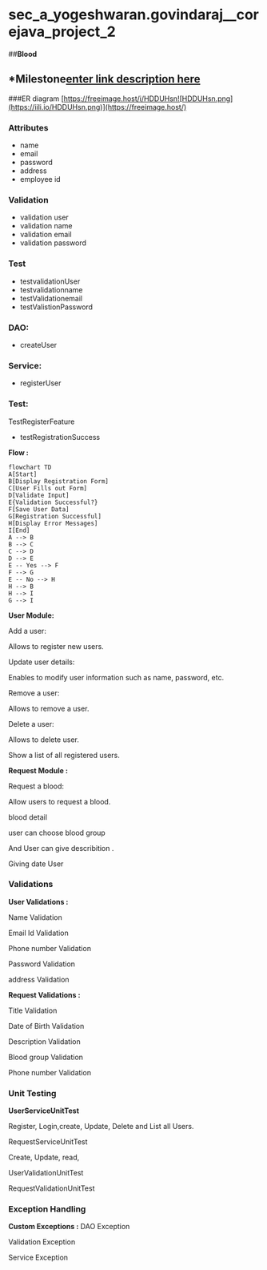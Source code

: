 # sec_a_yogeshwaran.govindaraj__corejava_project_2
##**Blood**

## *Milestone[enter link description here](https://github.com/fssa-batch3/sec_a_yogeshwaran.govindaraj__corejava_project_2/milestones)

###ER diagram [https://freeimage.host/i/HDDUHsn![HDDUHsn.png](https://iili.io/HDDUHsn.png)](https://freeimage.host/)

### Attributes

-   name
-   email
-   password
-   address
-   employee id

### Validation

-   validation user
-   validation name
-   validation email
-   validation password

### Test

-   testvalidationUser
-   testvalidationname
-   testValidationemail
-   testValistionPassword

### DAO:

-   createUser

### Service:

-   registerUser

### Test:

TestRegisterFeature

-   testRegistrationSuccess

**Flow :**
```mermaid  
flowchart TD
A[Start]  
B[Display Registration Form]  
C[User Fills out Form]  
D[Validate Input]  
E{Validation Successful?}  
F[Save User Data]  
G[Registration Successful]  
H[Display Error Messages]  
I[End]  
A --> B  
B --> C  
C --> D  
D --> E  
E -- Yes --> F  
F --> G  
E -- No --> H  
H --> B  
H --> I  
G --> I  
```
**User Module:**

Add a user:

Allows to register new users.

Update user details:

Enables to modify user information such as name, password, etc.

Remove a user:

Allows to remove a user.

Delete a user:

Allows to delete user.

Show a list of all registered users.



**Request Module :**

Request a blood:

Allow users to request a blood.

blood detail 

user can choose blood group 

And User can give describition .

Giving date User 

### Validations

**User Validations :**

Name Validation

Email Id Validation

Phone number Validation

Password Validation

address Validation



**Request Validations :**

Title Validation

Date of Birth Validation

Description Validation

Blood group Validation

Phone number Validation



### Unit Testing

**UserServiceUnitTest**

Register, Login,create, Update, Delete and List all Users.

RequestServiceUnitTest

Create, Update, read,

UserValidationUnitTest

RequestValidationUnitTest



### Exception Handling
**Custom Exceptions :**
DAO Exception

Validation Exception

Service Exception
